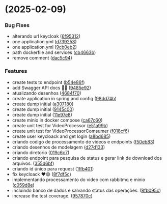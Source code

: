 #  (2025-02-09)


### Bug Fixes

* alterando url keycloak ([6f95312](https://github.com/pos-fiap-schepis/hackton-spring-app/commit/6f953120d5e69cadb14f1181be23985ac7f38606))
* one application.yml ([d739253](https://github.com/pos-fiap-schepis/hackton-spring-app/commit/d739253417ee409c037cc6df2377e531d54d45f3))
* one application.yml ([9cb0eb2](https://github.com/pos-fiap-schepis/hackton-spring-app/commit/9cb0eb248f91f5045cd8324c5cdd95a629ee6046))
* path dockerfile and services ([cb4663b](https://github.com/pos-fiap-schepis/hackton-spring-app/commit/cb4663b902a3981310a197341ae1fb4252c61175))
* remove comment ([dac5c94](https://github.com/pos-fiap-schepis/hackton-spring-app/commit/dac5c945bf733019a095528b62c1ddacdb1de498))


### Features

*  create tests to endpoint ([b54e86f](https://github.com/pos-fiap-schepis/hackton-spring-app/commit/b54e86f5cac87fba3934e69cb9b1cad898fff686))
* add Swagger API docs 🚀📖 ([9485e92](https://github.com/pos-fiap-schepis/hackton-spring-app/commit/9485e925d351c68b80831e7749262be10ed07a9c))
* atualizando desenhos ([4684f70](https://github.com/pos-fiap-schepis/hackton-spring-app/commit/4684f706fd32d2db6445c3c03d34b04028f103b7))
* create application in spring and config ([98dd74b](https://github.com/pos-fiap-schepis/hackton-spring-app/commit/98dd74ba9df014270e39db1c49bfcc6a023adf75))
* create dump initial ([a307180](https://github.com/pos-fiap-schepis/hackton-spring-app/commit/a307180986c2ffa6ab8529fbdfaf16a380beaeb1))
* create dump initial ([9145c00](https://github.com/pos-fiap-schepis/hackton-spring-app/commit/9145c007e11c5aca75d28031207277b501272e1f))
* create dump initial ([11e97e8](https://github.com/pos-fiap-schepis/hackton-spring-app/commit/11e97e8886b7a063e7fae3a52979083b5f0cf9e8))
* create minio in docker compose ([ca67c60](https://github.com/pos-fiap-schepis/hackton-spring-app/commit/ca67c60f73941691f3606a39fbd4eeb5e532a4c4))
* create unit test for VideoProcessor ([e51a99b](https://github.com/pos-fiap-schepis/hackton-spring-app/commit/e51a99b5cd40ca8ed553cd8a5bc070ccbe43bd7e))
* create unit test for VideoProcessorComsumer ([f018cf6](https://github.com/pos-fiap-schepis/hackton-spring-app/commit/f018cf621037a4afa73091aadef47f6286a5123e))
* create user keycloack and get login ([a8bd685](https://github.com/pos-fiap-schepis/hackton-spring-app/commit/a8bd685d94c1531760a87b3beeeb1af5bc79c31c))
* criando codigo de processamento de videos e endpoints ([f50eb83](https://github.com/pos-fiap-schepis/hackton-spring-app/commit/f50eb837a21ccd070665f4b80e4517a247cc8b10))
* criando desenhos de modelagem ([d27d133](https://github.com/pos-fiap-schepis/hackton-spring-app/commit/d27d133f2eb27642d7044bfc927b2e17eadd6e4c))
* criando diretorio ([019c6c7](https://github.com/pos-fiap-schepis/hackton-spring-app/commit/019c6c7a75bd54f629baea43a0d4c940efadcc17))
* criando endpoint para pesquisa de status e gerar link de download dos arquivos. ([355d6bf](https://github.com/pos-fiap-schepis/hackton-spring-app/commit/355d6bfa5626392e4c56a0af14739568eab2d06b))
* criando id único para request ([1ffb401](https://github.com/pos-fiap-schepis/hackton-spring-app/commit/1ffb401c7031159acfd23acadf6cf29e8be0f3cd))
* fix keycloack ❤️😄 ([8f7df5c](https://github.com/pos-fiap-schepis/hackton-spring-app/commit/8f7df5c0bc61b1f3e8a7c1d15e1d250c85b44c14))
* implementando processamento do video com rabbitmq e minio ([c059d8e](https://github.com/pos-fiap-schepis/hackton-spring-app/commit/c059d8ea0cd7cfc2a3bafccc362ce89556fef6ef))
* incluindo banco de dados e salvando status das operações. ([8fb095c](https://github.com/pos-fiap-schepis/hackton-spring-app/commit/8fb095c684eec41195e41b0d016091831bf805e4))
* increase the test coverage. ([957870c](https://github.com/pos-fiap-schepis/hackton-spring-app/commit/957870ca223d7044076284b37c6738f4d58f3406))



